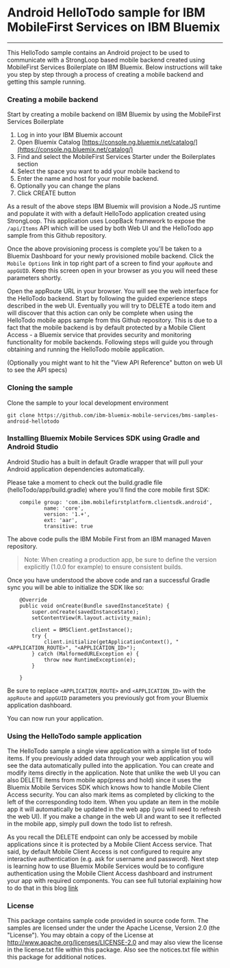 # Android HelloTodo sample for IBM MobileFirst Services on IBM Bluemix
---
This HelloTodo sample contains an Android project to be used to communicate with a StrongLoop based mobile backend created using MobileFirst Services Boilerplate on IBM Bluemix. Below instructions will take you step by step through a process of creating a mobile backend and getting this sample running. 

### Creating a mobile backend
Start by creating a mobile backend on IBM Bluemix by using the MobileFirst Services Boilerplate

1. Log in into your IBM Bluemix account
2. Open Bluemix Catalog [https://console.ng.bluemix.net/catalog/](https://console.ng.bluemix.net/catalog/)
3. Find and select the MobileFirst Services Starter under the Boilerplates section
4. Select the space you want to add your mobile backend to
5. Enter the name and host for your mobile backend. 
6. Optionally you can change the plans
7. Click CREATE button

As a result of the above steps IBM Bluemix will provision a Node.JS runtime and populate it with with a default HelloTodo application created using StrongLoop. This application uses LoopBack framework to expose the `/api/Items` API which will be used by both Web UI and the HelloTodo app sample from this Github repository. 

Once the above provisioning process is complete you'll be taken to a Bluemix Dashboard for your newly provisioned mobile backend. Click the `Mobile Options` link in top right part of a screen to find your `appRoute` and `appGUID`. Keep this screen open in your browser as you you will need these parameters shortly. 

Open the appRoute URL in your browser. You will see the web interface for the HelloTodo backend. Start by following the guided experience steps described in the web UI. Eventually you will try to DELETE a todo item and will discover that this action can only be complete when using the HelloTodo mobile apps sample from this Github repository. This is due to a fact that the mobile backend is by default protected by a Mobile Client Access - a Bluemix service that provides security and monitoring functionality for mobile backends. Following steps will guide you through obtaining and running the HelloTodo mobile application. 

(Optionally you might want to hit the "View API Reference" button on web UI to see the API specs)

### Cloning the sample
Clone the sample to your local development environment
```
git clone https://github.com/ibm-bluemix-mobile-services/bms-samples-android-hellotodo
```

### Installing Bluemix Mobile Services SDK using Gradle and Android Studio

Android Studio has a built in default Gradle wrapper that will pull your Android application dependencies automatically.

Please take a moment to check out the build.gradle file (helloTodo/app/build.gradle) where you'll find the core mobile first SDK:

```
    compile group: 'com.ibm.mobilefirstplatform.clientsdk.android',
            name: 'core',
            version: '1.+',
            ext: 'aar',
            transitive: true
```

The above code pulls the IBM Mobile First from an IBM managed Maven repository.

> Note: When creating a production app, be sure to define the version explicitly (1.0.0 for example) to ensure consistent builds.

Once you have understood the above code and ran a successful Gradle sync you will be able to initialize the SDK like so: 
```
	@Override
    public void onCreate(Bundle savedInstanceState) {
        super.onCreate(savedInstanceState);
        setContentView(R.layout.activity_main);

        client = BMSClient.getInstance();
        try {
            client.initialize(getApplicationContext(), "<APPLICATION_ROUTE>", "<APPLICATION_ID>");
        } catch (MalformedURLException e) {
            throw new RuntimeException(e);
        }

    }
```

Be sure to replace `<APPLICATION_ROUTE>` and `<APPLICATION_ID>` with the `appRoute` and `appGUID` parameters you previously got from your Bluemix application dashboard.

You can now run your application. 

### Using the HelloTodo sample application

The HelloTodo sample a single view application with a simple list of todo items. If you previously added data through your web application you will see the data automatically pulled into the application. You can create and modify items directly in the application. Note that unlike the web UI you can also DELETE items from mobile app(press and hold) since it uses the Bluemix Mobile Services SDK which knows how to handle Mobile Client Access security. You can also mark items as completed by clicking to the left of the corresponding todo item. When you update an item in the mobile app it will automatically be updated in the web app (you will need to refresh the web UI). If you make a change in the web UI and want to see it reflected in the mobile app, simply pull down the todo list to refresh.

As you recall the DELETE endpoint can only be accessed by mobile applications since it is protected by a Mobile Client Access service. That said, by default Mobile Client Access is not configured to require any interactive authentication (e.g. ask for username and password). Next step is learning how to use Bluemix Mobile Services would be to configure authentication using the Mobile Client Access dashboard and instrument your app with required components. You can see full tutorial explaining how to do that in this blog [link](http://)

### License
This package contains sample code provided in source code form. The samples are licensed under the under the Apache License, Version 2.0 (the "License"). You may obtain a copy of the License at http://www.apache.org/licenses/LICENSE-2.0 and may also view the license in the license.txt file within this package. Also see the notices.txt file within this package for additional notices.
